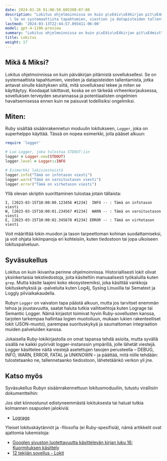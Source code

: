 ```yaml
---
date: 2024-01-26 01:08:50.605300-07:00
description: "Lokitus ohjelmoinnissa on kuin p\xE4iv\xE4kirjan pit\xE4mist\xE4 sovelluksellesi.\
  \ Se on systemaattista tapahtumien, viestien ja datapisteiden tallentamista, jotka\u2026"
lastmod: '2024-03-13T22:44:57.093411-06:00'
model: gpt-4-1106-preview
summary: "Lokitus ohjelmoinnissa on kuin p\xE4iv\xE4kirjan pit\xE4mist\xE4 sovelluksellesi."
title: Lokitus
weight: 17
---
```


## Mikä & Miksi?
Lokitus ohjelmoinnissa on kuin päiväkirjan pitämistä sovelluksellesi. Se on systemaattista tapahtumien, viestien ja datapisteiden tallentamista, jotka antavat sinulle käsityksen siitä, mitä sovelluksesi tekee ja miten se käyttäytyy. Koodaajat lokittavat, koska se on tärkeää virheenkorjauksessa, sovelluksen terveyden seurannassa ja potentiaalisten ongelmien havaitsemisessa ennen kuin ne paisuvat todellisiksi ongelmiksi.

## Miten:
Ruby sisältää sisäänrakennetun moduulin lokitukseen, `Logger`, joka on superhelppo käyttää. Tässä on nopea esimerkki, jolla pääset alkuun:

```ruby
require 'logger'

# Luo Logger, joka tulostaa STDOUT:iin
logger = Logger.new(STDOUT)
logger.level = Logger::INFO

# Esimerkki lokiviesteistä
logger.info("Tämä on infotason viesti")
logger.warn("Tämä on varoitustason viesti")
logger.error("Tämä on virhetason viesti")
```

Yllä olevan skriptin suorittaminen tulostaa jotain tällaista:

```
I, [2023-03-15T10:00:00.123456 #1234]  INFO -- : Tämä on infotason viesti
W, [2023-03-15T10:00:01.234567 #1234]  WARN -- : Tämä on varoitustason viesti
E, [2023-03-15T10:00:02.345678 #1234] ERROR -- : Tämä on virhetason viesti
```

Voit määrittää lokin muodon ja tason tarpeettoman kohinan suodattamiseksi, ja voit ohjata lokiinpanoja eri kohteisiin, kuten tiedostoon tai jopa ulkoiseen lokituspalveluun.

## Syväsukellus
Lokitus on kuin ikivanha perinne ohjelmoinnissa. Historiallisesti lokit olivat yksinkertaisia tekstiedostoja, joita käsiteltiin manuaalisesti työkaluilla kuten `grep`. Mutta käsite laajeni koko ekosysteemiksi, joka käsittää vankkoja lokituskehyksiä ja -palveluita kuten Log4j, Syslog Linuxilla tai Sematext ja Loggly pilviaikakaudella.

Rubyn `Logger` on vaivaton tapa päästä alkuun, mutta jos tarvitset enemmän tehoa ja joustavuutta, saatat haluta tutkia vaihtoehtoja kuten Lograge tai Semantic Logger. Nämä kirjastot toimivat hyvin Ruby-sovellusten kanssa, tarjoten tarkempaa hallintaa logien muotoiluun, mukaan lukien rakenteelliset lokit (JSON-muoto), parempaa suorituskykyä ja saumattoman integraation muiden palveluiden kanssa.

Jokaisella Ruby-lokikirjastolla on omat tapansa tehdä asioita, mutta syvällä sisällä ne kaikki pyörivät logger-instanssin ympärillä, jolle lähetät viestejä. Logger käsittelee näitä viestejä asetettujen tasojen perusteella – DEBUG, INFO, WARN, ERROR, FATAL ja UNKNOWN – ja päättää, mitä niille tehdään: tulostetaanko ne, tallennetaanko tiedostoon, lähetetäänkö verkon yli jne.

## Katso myös
Syväsukellus Rubyn sisäänrakennettuun lokitusmoduuliin, tutustu virallisiin dokumentteihin:

Jos olet kiinnostunut edistyneemmästä lokituksesta tai haluat tutkia kolmannen osapuolen jalokiviä:
- [Lograge](https://github.com/roidrage/lograge)

Yleiset lokituskäytännöt ja -filosofia (ei Ruby-spesifisiä), nämä artikkelit ovat ajattomia lukemistoja:
- [Googlen sivuston luotettavuutta käsittelevän kirjan luku 16: Kuormituksen käsittely](https://sre.google/sre-book/handling-overload/#log-messages)
- [12 tekijän sovellus - Lokit](https://12factor.net/logs)
